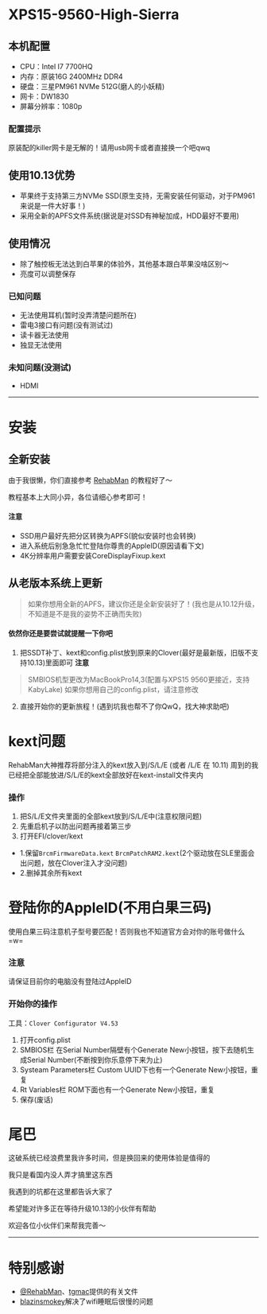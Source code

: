 # XPS15-9560-High-Sierra
## 本机配置
- CPU：Intel I7 7700HQ
- 内存：原装16G 2400MHz DDR4
- 硬盘：三星PM961 NVMe 512G(磨人的小妖精)
- 网卡：DW1830
- 屏幕分辨率：1080p
### 配置提示
原装配的killer网卡是无解的！请用usb网卡或者直接换一个吧qwq

## 使用10.13优势
- 苹果终于支持第三方NVMe SSD(原生支持，无需安装任何驱动，对于PM961来说是一件大好事！)
- 采用全新的APFS文件系统(据说是对SSD有神秘加成，HDD最好不要用)

## 使用情况
- 除了触控板无法达到白苹果的体验外，其他基本跟白苹果没啥区别～
- 亮度可以调整保存
### 已知问题
- 无法使用耳机(暂时没弄清楚问题所在)
- 雷电3接口有问题(没有测试过)
- 读卡器无法使用
- 独显无法使用
### 未知问题(没测试)
- HDMI
---
# 安装
## 全新安装
由于我很懒，你们直接参考 [RehabMan](https://www.tonymacx86.com/threads/guide-booting-the-os-x-installer-on-laptops-with-clover.148093/) 的教程好了～

教程基本上大同小异，各位请细心参考即可！
#### 注意
- SSD用户最好先把分区转换为APFS(貌似安装时也会转换)
- 进入系统后别急急忙忙登陆你尊贵的AppleID(原因请看下文)
- 4K分辨率用户需要安装CoreDisplayFixup.kext

## 从老版本系统上更新
> 如果你想用全新的APFS，建议你还是全新安装好了！(我也是从10.12升级，不知道是不是我的姿势不正确而失败)
#### 依然你还是要尝试就提醒一下你吧
1. 把SSDT补丁、kext和config.plist放到原来的Clover(最好是最新版，旧版不支持10.13)里面即可
 **注意**
 > SMBIOS机型更改为MacBookPro14,3(配置与XPS15 9560更接近，支持KabyLake) 如果你想用自己的config.plist，请注意修改
2. 直接开始你的更新旅程！(遇到坑我也帮不了你QwQ，找大神求助吧)

# kext问题
RehabMan大神推荐将部分注入的kext放入到/S/L/E (或者 /L/E 在 10.11)
周到的我已经把全部能放进/S/L/E的kext全部放好在kext-install文件夹内
### 操作
1. 把S/L/E文件夹里面的全部kext放到/S/L/E中(注意权限问题)
2. 先重启机子以防出问题再接着第三步
3. 打开EFI/clover/kext
  - 1.保留`BrcmFirmwareData.kext` `BrcmPatchRAM2.kext`(2个驱动放在SLE里面会出问题，放在Clover注入才没问题)
  - 2.删掉其余所有kext
  
# 登陆你的AppleID(不用白果三码)
使用白果三码注意机子型号要匹配！否则我也不知道官方会对你的账号做什么 =w=
### 注意
请保证目前你的电脑没有登陆过AppleID
### 开始你的操作
工具：`Clover Configurator V4.53`
1. 打开config.plist
2. SMBIOS栏 在Serial Number隔壁有个Generate New小按钮，按下去随机生成Serial Number(不断按到你乐意停下来为止)
3. Systeam Parameters栏 Custom UUID下也有一个Generate New小按钮，重复
4. Rt Variables栏 ROM下面也有一个Generate New小按钮，重复
5. 保存(废话)

# 尾巴
这破系统已经浪费里我许多时间，但是换回来的使用体验是值得的

我只是看国内没人弄才搞里这东西

我遇到的坑都在这里都告诉大家了

希望能对许多正在等待升级10.13的小伙伴有帮助

欢迎各位小伙伴们来帮我完善～

---
# 特别感谢
- [@RehabMan](https://github.com/RehabMan)、[tgmac](https://www.tonymacx86.com/members/tgmac.928166/)提供的有关文件
- [blazinsmokey](https://www.tonymacx86.com/members/blazinsmokey.1188623/)解决了wifi睡眠后很慢的问题
